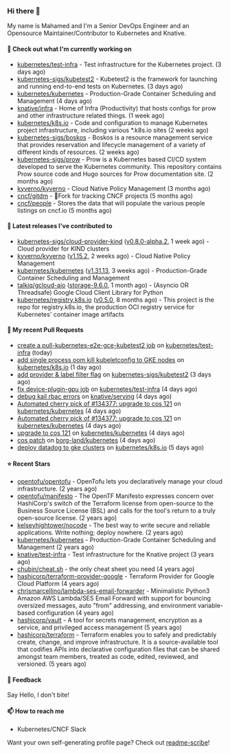### Hi there 👋

My name is Mahamed and I'm a Senior DevOps Engineer and an Opensource Maintainer/Contributor to Kubernetes and Knative.

#### 👷 Check out what I'm currently working on

- [kubernetes/test-infra](https://github.com/kubernetes/test-infra) - Test infrastructure for the Kubernetes project. (3 days ago)
- [kubernetes-sigs/kubetest2](https://github.com/kubernetes-sigs/kubetest2) - Kubetest2 is the framework for launching and running end-to-end tests on Kubernetes. (3 days ago)
- [kubernetes/kubernetes](https://github.com/kubernetes/kubernetes) - Production-Grade Container Scheduling and Management (4 days ago)
- [knative/infra](https://github.com/knative/infra) - Home of Infra (Productivity) that hosts configs for prow and other infrastructure related things. (1 week ago)
- [kubernetes/k8s.io](https://github.com/kubernetes/k8s.io) - Code and configuration to manage Kubernetes project infrastructure, including various *.k8s.io sites (2 weeks ago)
- [kubernetes-sigs/boskos](https://github.com/kubernetes-sigs/boskos) - Boskos is a resource management service that provides reservation and lifecycle management of a variety of different kinds of resources. (2 weeks ago)
- [kubernetes-sigs/prow](https://github.com/kubernetes-sigs/prow) - Prow is a Kubernetes based CI/CD system developed to serve the Kubernetes community. This repository contains Prow source code and Hugo sources for Prow documentation site.  (2 months ago)
- [kyverno/kyverno](https://github.com/kyverno/kyverno) - Cloud Native Policy Management (3 months ago)
- [cncf/gitdm](https://github.com/cncf/gitdm) - 📜Fork for tracking CNCF projects (5 months ago)
- [cncf/people](https://github.com/cncf/people) - Stores the data that will populate the various people listings on cncf.io (5 months ago)

#### 🔭 Latest releases I've contributed to

- [kubernetes-sigs/cloud-provider-kind](https://github.com/kubernetes-sigs/cloud-provider-kind) ([v0.8.0-alpha.2](https://github.com/kubernetes-sigs/cloud-provider-kind/releases/tag/v0.8.0-alpha.2), 1 week ago) - Cloud provider for KIND clusters
- [kyverno/kyverno](https://github.com/kyverno/kyverno) ([v1.15.2](https://github.com/kyverno/kyverno/releases/tag/v1.15.2), 2 weeks ago) - Cloud Native Policy Management
- [kubernetes/kubernetes](https://github.com/kubernetes/kubernetes) ([v1.31.13](https://github.com/kubernetes/kubernetes/releases/tag/v1.31.13), 3 weeks ago) - Production-Grade Container Scheduling and Management
- [talkiq/gcloud-aio](https://github.com/talkiq/gcloud-aio) ([storage-9.6.0](https://github.com/talkiq/gcloud-aio/releases/tag/storage-9.6.0), 1 month ago) - (Asyncio OR Threadsafe) Google Cloud Client Library for Python
- [kubernetes/registry.k8s.io](https://github.com/kubernetes/registry.k8s.io) ([v0.5.0](https://github.com/kubernetes/registry.k8s.io/releases/tag/v0.5.0), 8 months ago) - This project is the repo for registry.k8s.io, the production OCI registry service for Kubernetes&#39; container image artifacts

#### 🔨 My recent Pull Requests

- [create a pull-kubernetes-e2e-gce-kubetest2 job](https://github.com/kubernetes/test-infra/pull/35650) on [kubernetes/test-infra](https://github.com/kubernetes/test-infra) (today)
- [add single process oom kill kubeletconfig to GKE nodes](https://github.com/kubernetes/k8s.io/pull/8600) on [kubernetes/k8s.io](https://github.com/kubernetes/k8s.io) (1 day ago)
- [add provider &amp; label filter flag](https://github.com/kubernetes-sigs/kubetest2/pull/300) on [kubernetes-sigs/kubetest2](https://github.com/kubernetes-sigs/kubetest2) (3 days ago)
- [fix device-plugin-gpu job](https://github.com/kubernetes/test-infra/pull/35631) on [kubernetes/test-infra](https://github.com/kubernetes/test-infra) (4 days ago)
- [debug kail rbac errors](https://github.com/knative/serving/pull/16107) on [knative/serving](https://github.com/knative/serving) (4 days ago)
- [Automated cherry pick of #134377: upgrade to cos 121](https://github.com/kubernetes/kubernetes/pull/134383) on [kubernetes/kubernetes](https://github.com/kubernetes/kubernetes) (4 days ago)
- [Automated cherry pick of #134377: upgrade to cos 121](https://github.com/kubernetes/kubernetes/pull/134382) on [kubernetes/kubernetes](https://github.com/kubernetes/kubernetes) (4 days ago)
- [upgrade to cos 121](https://github.com/kubernetes/kubernetes/pull/134377) on [kubernetes/kubernetes](https://github.com/kubernetes/kubernetes) (4 days ago)
- [cos patch](https://github.com/borg-land/kubernetes/pull/1) on [borg-land/kubernetes](https://github.com/borg-land/kubernetes) (4 days ago)
- [deploy datadog to gke clusters](https://github.com/kubernetes/k8s.io/pull/8589) on [kubernetes/k8s.io](https://github.com/kubernetes/k8s.io) (5 days ago)

#### ⭐ Recent Stars

- [opentofu/opentofu](https://github.com/opentofu/opentofu) - OpenTofu lets you declaratively manage your cloud infrastructure. (2 years ago)
- [opentofu/manifesto](https://github.com/opentofu/manifesto) - The OpenTF Manifesto expresses concern over HashiCorp&#39;s switch of the Terraform license from open-source to the Business Source License (BSL) and calls for the tool&#39;s return to a truly open-source license. (2 years ago)
- [kelseyhightower/nocode](https://github.com/kelseyhightower/nocode) - The best way to write secure and reliable applications. Write nothing; deploy nowhere. (2 years ago)
- [kubernetes/kubernetes](https://github.com/kubernetes/kubernetes) - Production-Grade Container Scheduling and Management (2 years ago)
- [knative/test-infra](https://github.com/knative/test-infra) - Test infrastructure for the Knative project (3 years ago)
- [chubin/cheat.sh](https://github.com/chubin/cheat.sh) - the only cheat sheet you need (4 years ago)
- [hashicorp/terraform-provider-google](https://github.com/hashicorp/terraform-provider-google) - Terraform Provider for Google Cloud Platform (4 years ago)
- [chrismarcellino/lambda-ses-email-forwarder](https://github.com/chrismarcellino/lambda-ses-email-forwarder) - Minimalistic Python3 Amazon AWS Lambda/SES Email Forward with support for bouncing oversized messages, auto &#34;from&#34; addressing, and environment variable-based configuration (4 years ago)
- [hashicorp/vault](https://github.com/hashicorp/vault) - A tool for secrets management, encryption as a service, and privileged access management (5 years ago)
- [hashicorp/terraform](https://github.com/hashicorp/terraform) - Terraform enables you to safely and predictably create, change, and improve infrastructure. It is a source-available tool that codifies APIs into declarative configuration files that can be shared amongst team members, treated as code, edited, reviewed, and versioned. (5 years ago)

#### 💬 Feedback

Say Hello, I don't bite!

#### 📫 How to reach me

- Kubernetes/CNCF Slack

Want your own self-generating profile page? Check out [readme-scribe](https://github.com/muesli/readme-scribe)!


